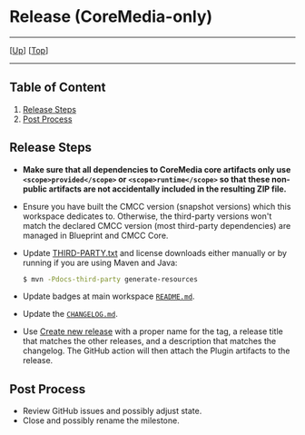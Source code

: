 # Release (CoreMedia-only)

--------------------------------------------------------------------------------

\[[Up](README.md)\] \[[Top](#top)\]

--------------------------------------------------------------------------------

## Table of Content

1. [Release Steps](#release-steps)
1. [Post Process](#post-process)

## Release Steps

* **Make sure that all dependencies to CoreMedia core artifacts only use `<scope>provided</scope>` or `<scope>runtime</scope>` so that these non-public artifacts are not accidentally included in the resulting ZIP file.**

* Ensure you have built the CMCC version (snapshot versions) which this
  workspace dedicates to. Otherwise, the third-party versions won't
  match the declared CMCC version (most third-party dependencies)
  are managed in Blueprint and CMCC Core.

* Update [THIRD-PARTY.txt](../THIRD-PARTY.txt) and license downloads either manually or by running if you are using Maven and Java:

    ```bash
    $ mvn -Pdocs-third-party generate-resources
    ```

* Update badges at main workspace [`README.md`](https://github.com/coremedia-contributions/query-service/blob/main/README.md).

* Update the [`CHANGELOG.md`](https://github.com/coremedia-contributions/query-service/blob/main/CHANGELOG.md).

* Use [Create new release](https://github.com/coremedia-contributions/query-service/releases/new) with a proper name for the tag, a release title that matches the other releases, and a description that matches the changelog. The GitHub action will then attach the Plugin artifacts to the release.

## Post Process

* Review GitHub issues and possibly adjust state.
* Close and possibly rename the milestone.
